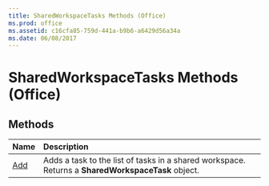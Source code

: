 ```yaml
---
title: SharedWorkspaceTasks Methods (Office)
ms.prod: office
ms.assetid: c16cfa85-759d-441a-b9b6-a6429d56a34a
ms.date: 06/08/2017
---
```



# SharedWorkspaceTasks Methods (Office)

## Methods



|**Name**|**Description**|
|:-----|:-----|
|[Add](sharedworkspacetasks-add-method-office.md)|Adds a task to the list of tasks in a shared workspace. Returns a **SharedWorkspaceTask** object.|

